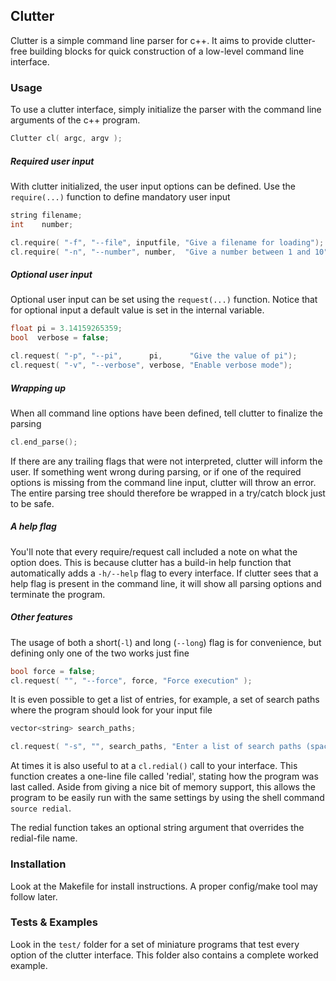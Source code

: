 
## Clutter

Clutter is a simple command line parser for c++. It aims to provide
clutter-free building blocks for quick construction of a low-level
command line interface.

### Usage

To use a clutter interface, simply initialize the parser with the
command line arguments of the c++ program. 

```cpp
Clutter cl( argc, argv );
```

#####  Required user input
With clutter initialized, the user input options can be defined. Use
the `require(...)` function to define mandatory user input

```cpp
string filename;
int    number;

cl.require( "-f", "--file", inputfile, "Give a filename for loading");
cl.require( "-n", "--number", number,  "Give a number between 1 and 10");
```

#####  Optional user input
Optional user input can be set using the `request(...)` function. Notice
that for optional input a default value is set in the internal variable.

```cpp
float pi = 3.14159265359;
bool  verbose = false;

cl.request( "-p", "--pi",      pi,      "Give the value of pi");
cl.request( "-v", "--verbose", verbose, "Enable verbose mode");
```

#####  Wrapping up
When all command line options have been defined, tell clutter to
finalize the parsing

```cpp
cl.end_parse();
```

If there are any trailing flags that were not interpreted, clutter will
inform the user. If something went wrong during parsing, or if one of
the required options is missing from the command line input, clutter
will throw an error. The entire parsing tree should therefore be wrapped
in a try/catch block just to be safe.

#####  A help flag
You'll note that every require/request call included a note on what the
option does. This is because clutter has a build-in help function that
automatically adds a `-h/--help` flag to every interface. If clutter
sees that a help flag is present in the command line, it will show all
parsing options and terminate the program.

#####  Other features
The usage of both a short(`-l`) and long (`--long`) flag is for
convenience, but defining only one of the two works just fine

```cpp
bool force = false;
cl.request( "", "--force", force, "Force execution" );
```

It is even possible to get a list of entries, for example, a set of
search paths where the program should look for your input file

```cpp
vector<string> search_paths;

cl.request( "-s", "", search_paths, "Enter a list of search paths (space separated)" );
```

At times it is also useful to at a `cl.redial()` call to your interface.
This function creates a one-line file called 'redial', stating how the program
was last called. Aside from giving a nice bit of memory support, this allows the
program to be easily run with the same settings by using the shell command
`source redial`.

The redial function takes an optional string argument that overrides the 
redial-file name. 

### Installation
Look at the Makefile for install instructions. A proper config/make tool
may follow later.

### Tests & Examples

Look in the `test/` folder for a set of miniature programs that test
every option of the clutter interface. This folder also contains a
complete worked example.
